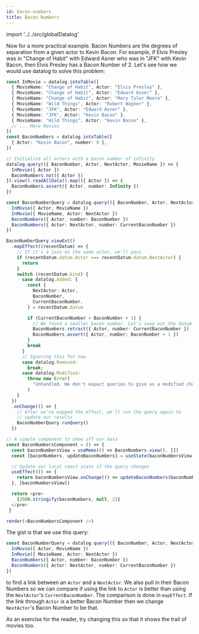 ```yaml
---
id: bacon-numbers
title: Bacon Numbers
---
```

import '../../src/globalDatalog'

Now for a more practical example. Bacon Numbers are the degrees of separation
from a given actor to Kevin Bacon. For example, if Elvis Presley was in "Change
of Habit" with Edward Asner who was in "JFK" with Kevin Bacon, then Elvis
Presley has a Bacon Number of 2. Let's see how we would use datalog to solve
this problem:

```ts live noInline
const InMovie = datalog.intoTable([
  { MovieName: "Change of Habit", Actor: "Elvis Presley" },
  { MovieName: "Change of Habit", Actor: "Edward Asner" },
  { MovieName: "Change of Habit", Actor: "Mary Tyler Moore" },
  { MovieName: "Wild Things", Actor: "Robert Wagner" },
  { MovieName: "JFK", Actor: "Edward Asner" },
  { MovieName: "JFK", Actor: "Kevin Bacon" },
  { MovieName: "Wild Things", Actor: "Kevin Bacon" },
  // ... More Movies
])
const BaconNumbers = datalog.intoTable([
  { Actor: "Kevin Bacon", number: 0 },
])

// Initialize all actors with a bacon number of infinity
datalog.query(({ BaconNumber, Actor, NextActor, MovieName }) => {
  InMovie({ Actor })
  BaconNumbers.not({ Actor })
}).view().readAllData().map(({ Actor }) => {
  BaconNumbers.assert({ Actor, number: Infinity })
})

const BaconNumberQuery = datalog.query(({ BaconNumber, Actor, NextActor, CurrentBaconNumber, MovieName }) => {
  InMovie({ Actor, MovieName })
  InMovie({ MovieName, Actor: NextActor })
  BaconNumbers({ Actor, number: BaconNumber })
  BaconNumbers({ Actor: NextActor, number: CurrentBaconNumber })
})

BaconNumberQuery.viewExt()
  .mapEffect((recentDatum) => {
    // If it's a join on the same actor, we'll pass
    if (recentDatum.datum.Actor === recentDatum.datum.NextActor) {
      return
    }
    switch (recentDatum.kind) {
      case datalog.Added: {
        const {
          NextActor: Actor,
          BaconNumber,
          CurrentBaconNumber,
        } = recentDatum.datum

        if (CurrentBaconNumber > BaconNumber + 1) {
          // We found a smaller bacon number. Let's swap out the datum
          BaconNumbers.retract({ Actor, number: CurrentBaconNumber })
          BaconNumbers.assert({ Actor, number: BaconNumber + 1 })
        }
        break
      }
      // Ignoring this for now
      case datalog.Removed:
        break;
      case datalog.Modified:
        throw new Error(
          "Unhandled. We don't expect queries to give us a modified change."
        )
    }
  })
  .onChange(() => {
    // After we've mapped the effect, we'll run the query again to
    // update our results
    BaconNumberQuery.runQuery()
  })

// A simple component to show off our data
const BaconNumbersComponent = () => {
  const baconNumbersView = useMemo(() => BaconNumbers.view(), [])
  const [baconNumbers, updateBaconNumbers] = useState(baconNumbersView.readAllData())

  // Update our local react state if the query changes
  useEffect(() => {
    return baconNumbersView.onChange(() => updateBaconNumbers(baconNumbersView.readAllData()))
  }, [baconNumbersView])

  return <pre>
    {JSON.stringify(baconNumbers, null, 2)}
  </pre>
 }

render(<BaconNumbersComponent />)
```

The gist is that we use this query:
```ts
const BaconNumberQuery = datalog.query(({ BaconNumber, Actor, NextActor, CurrentBaconNumber, MovieName }) => {
  InMovie({ Actor, MovieName })
  InMovie({ MovieName, Actor: NextActor })
  BaconNumbers({ Actor, number: BaconNumber })
  BaconNumbers({ Actor: NextActor, number: CurrentBaconNumber })
})
```

to find a link between an `Actor` and a `NextActor`. We also pull in their Bacon
Numbers so we can compare if using the link to `Actor` is better than using the
`NextActor`'s `CurrentBaconNumber`. The comparison is done in `mapEffect`. If
the link through `Actor` is a better Bacon Number then we change `NextActor`'s
Bacon Number to be that.

As an exercise for the reader, try changing this so that it shows the trail of
movies too.
